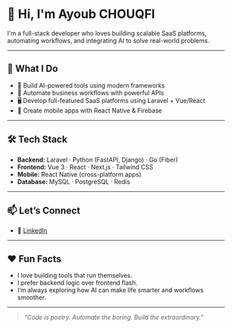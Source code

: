 # 👋 Hi, I'm Ayoub CHOUQFI

I'm a full-stack developer who loves building scalable SaaS platforms, automating workflows, and integrating AI to solve real-world problems.

---

## 🚀 What I Do

- 🧠 Build AI-powered tools using modern frameworks
- 🔧 Automate business workflows with powerful APIs
- 🖥️ Develop full-featured SaaS platforms using Laravel + Vue/React
- 📲 Create mobile apps with React Native & Firebase

---

## 🛠 Tech Stack

- **Backend:** Laravel · Python (FastAPI, Django) · Go (Fiber)
- **Frontend:** Vue 3 · React · Next.js · Tailwind CSS
- **Mobile:** React Native (cross-platform apps)
- **Database:** MySQL · PostgreSQL · Redis

---

## 📫 Let’s Connect

- 💼 [LinkedIn](https://www.linkedin.com/in/ayoubchouqfi)

---

## ❤️ Fun Facts

- I love building tools that run themselves.
- I prefer backend logic over frontend flash.
- I’m always exploring how AI can make life smarter and workflows smoother.

---

> _"Code is poetry. Automate the boring. Build the extraordinary."_
